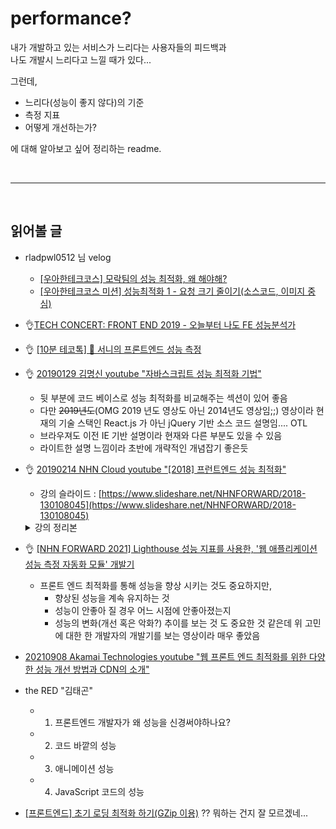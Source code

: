 # performance?


내가 개발하고 있는 서비스가 느리다는 사용자들의 피드백과  
나도 개발시 느리다고 느낄 때가 있다...


그런데,

- 느리다(성능이 좋지 않다)의 기준
- 측정 지표
- 어떻게 개선하는가?

에 대해 알아보고 싶어 정리하는 readme.


&nbsp;
&nbsp;

----

&nbsp;
&nbsp;


## 읽어볼 글

- rladpwl0512 님 velog
	- [[우아한테크코스] 모락팀의 성능 최적화, 왜 해야해?](https://velog.io/@rladpwl0512/%EC%9A%B0%EC%95%84%ED%95%9C%ED%85%8C%ED%81%AC%EC%BD%94%EC%8A%A4-%EB%AA%A8%EB%9D%BD%ED%8C%80%EC%9D%98-%EC%84%B1%EB%8A%A5-%EB%A6%AC%ED%8F%AC%ED%8A%B8-%EC%84%B1%EB%8A%A5-%EC%B5%9C%EC%A0%81%ED%99%94-%EC%99%9C-%ED%95%B4%EC%95%BC%ED%95%B4)
	- [[우아한테크코스 미션] 성능최적화 1 - 요청 크기 줄이기(소스코드, 이미지 중심)](https://velog.io/@rladpwl0512/%EC%9A%B0%EC%95%84%ED%95%9C%ED%85%8C%ED%81%AC%EC%BD%94%EC%8A%A4-%EB%AF%B8%EC%85%98-%EC%84%B1%EB%8A%A5%EC%B5%9C%EC%A0%81%ED%99%94-1-%EC%9A%94%EC%B2%AD-%ED%81%AC%EA%B8%B0-%EC%A4%84%EC%9D%B4%EA%B8%B0%EC%86%8C%EC%8A%A4%EC%BD%94%EB%93%9C-%EC%9D%B4%EB%AF%B8%EC%A7%80-%EC%A4%91%EC%8B%AC)


- 👌[TECH CONCERT: FRONT END 2019 - 오늘부터 나도 FE 성능분석가](https://www.youtube.com/watch?v=cpE1dwJgS4c&ab_channel=naverd2) 

- 👌 [[10분 테코톡] 🍺 서니의 프론트엔드 성능 측정](https://www.youtube.com/watch?v=A6J74xLWqYg&t=634s&ab_channel=%EC%9A%B0%EC%95%84%ED%95%9CTech)


- 👌 [20190129 김명신 youtube "자바스크립트 성능 최적화 기법"](https://www.youtube.com/watch?v=9MZl8Uq9Gmw&ab_channel=%EA%B9%80%EB%AA%85%EC%8B%A0)
	- 뒷 부분에 코드 베이스로 성능 최적화를 비교해주는 섹션이 있어 좋음
	- 다만 ~~2019년도~~(OMG 2019 년도 영상도 아닌 2014년도 영상임;;) 영상이라 현재의 기술 스택인 React.js 가 아닌 jQuery 기반 소스 코드 설명임.... OTL
	- 브라우져도 이전 IE 기반 설명이라 현재와 다른 부분도 있을 수 있음
	- 라이트한 설명 느낌이라 초반에 개략적인 개념잡기 좋은듯


- 👌 [20190214 NHN Cloud youtube "[2018] 프런트엔드 성능 최적화"](https://www.youtube.com/watch?v=G1IWq2blu8c&ab_channel=NHNCloud)
	- 강의 슬라이드 : [https://www.slideshare.net/NHNFORWARD/2018-130108045](https://www.slideshare.net/NHNFORWARD/2018-130108045)

	<details>
	<summary>강의 정리본</summary>


		FE 최적화에는 크게 두가지가 있음
		  1. 로딩 최적화: 리소스를 어떻게 최적화?
		  2. 렌더링 최적화


		1. 로딩 최적화

			1) 브라우져 기준 최적화
				1)) JS 로드시점 최적화
				2)) CSS 최적화
			
			2) 사용자 기준 최적화

				W3C에 "페인트 타이밍 이벤트"
				
				***(중요) "First Meaningful Piant" 시점을 보다 앞당겨야 함. => 사용자 기준 최적화


				Ex) SSR - SPA 로 많이들 개발.
						F.M.P를 앞당기기 위해 쓰는 방식이 SSR
						(브라우져가 HTML을 요청하는 시점에 바로 HTML을 생성해서 응답으로 내려보내고, 브라우져가 의미있는 콘텐르를 로딩.)

				SSR vs 프리렌더러

					- SSR : HTML 요청한 런타임 시점에, HTML & CSS 생성 후, 응답 내려보냄

					- 프리렌더러 : 런타임이 아닌 빌드타임 / webpack을 쓰게되면 HTML webpack 플러그인과 함께 사용
					  (webpack pre-render-loader)

					  	-> DOM Content Loaded 가 살짝 느려지지만,
						   사용자 관점 최적화에서는 의미 없는 것이다. (∵ 사용자에게 의미있는 콘텐츠를 이미 보여주고 있어서)

			3) PWA 사례

		

		2. 렌더링 최적화
			1) 레이아웃 쓰레싱

				fps가 30 정도로 살짝 버벅 거림
				=> "강제 동기 Layout"이 발생하였기 때문

				"강제 동기 Layout" ... Critical Rendering Path ... DOM을 변경하지 않음에도 불구하고 LAYOUT 과정을 강제로 타게 되어 강제 동기 Layout이라고 함

				Ex) 특정 DOM Element의 프로퍼티를 읽기만 해도 이 과정이 발생됨..

				이 "강제 동기 Layout"이 매우 빈번하게 발생한 경우 "레이아웃 쓰레싱" 이라고 한다!

			2) Virtual DOM

			3) 웹 워커

	</details>

- 👌 [[NHN FORWARD 2021] Lighthouse 성능 지표를 사용한, '웹 애플리케이션 성능 측정 자동화 모듈' 개발기](https://www.youtube.com/watch?v=34T0IU18R6c&ab_channel=NHNCloud)
	- 프론트 엔드 최적화를 통해 성능을 향상 시키는 것도 중요하지만, 
		- 향상된 성능을 계속 유지하는 것
		- 성능이 안좋아 질 경우 어느 시점에 안좋아졌는지
		- 성능의 변화(개선 혹은 악화?) 추이를 보는 것
		도 중요한 것 같은데 위 고민에 대한 한 개발자의 개발기를 보는 영상이라 매우 좋았음


- [20210908 Akamai Technologies youtube "웹 프론트 엔드 최적화를 위한 다양한 성능 개선 방법과 CDN의 소개"](https://www.youtube.com/watch?v=9Sq9y4ljmPI&ab_channel=AkamaiTechnologies)


- the RED "김태곤" 
	- 1) 프론트엔드 개발자가 왜 성능을 신경써야하나요?
	- 2) 코드 바깥의 성능
	- 3) 애니메이션 성능
	- 4) JavaScript 코드의 성능


- [[프론트엔드] 초기 로딩 최적화 하기(GZip 이용)](https://www.youtube.com/watch?v=qaLCplPCy3c&ab_channel=HoYongLim) ?? 뭐하는 건지 잘 모르겠네...




